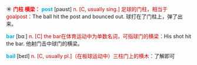 ☀ <font color="red">**门柱 横梁：**</font>
<font color="sky blue">**post**</font> [pəʊst] 
<font color="#c00000">n. [C, usually sing.] 足球的门柱，相当于goalpost：</font>The ball hit the post and bounced out. 球打在了门柱上，弹了出来。

<font color="sky blue">**bar**</font> [bɑː] 
<font color="#c00000">n. [C] the bar在体育运动中为单数名词，可指球门的横梁：</font>His shot hit the bar. 他射门击中球门的横梁。
           
<font color="sky blue">**bail**</font> [beɪl]
<font color="#c00000">n. [C, usually pl.]（在板球运动中）三柱门上的横木：</font>了解即可

